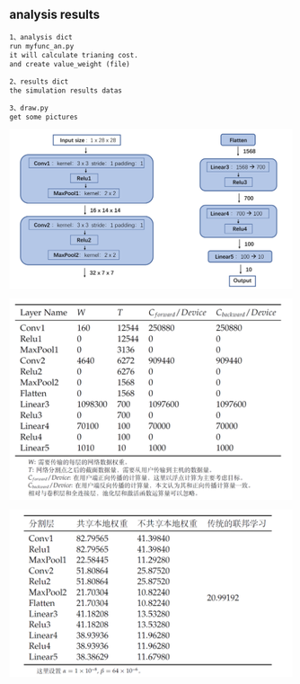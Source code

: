 ## analysis results

```shell
1、analysis dict 
run myfunc_an.py
it will calculate trianing cost.
and create value_weight (file)
```

```shell
2、results dict
the simulation results datas
```

```shell
3、draw.py
get some pictures
```



![net1](.\pictures\net1.png)

![net2](.\pictures\net2.png)

![net3](.\pictures\net3.png)

